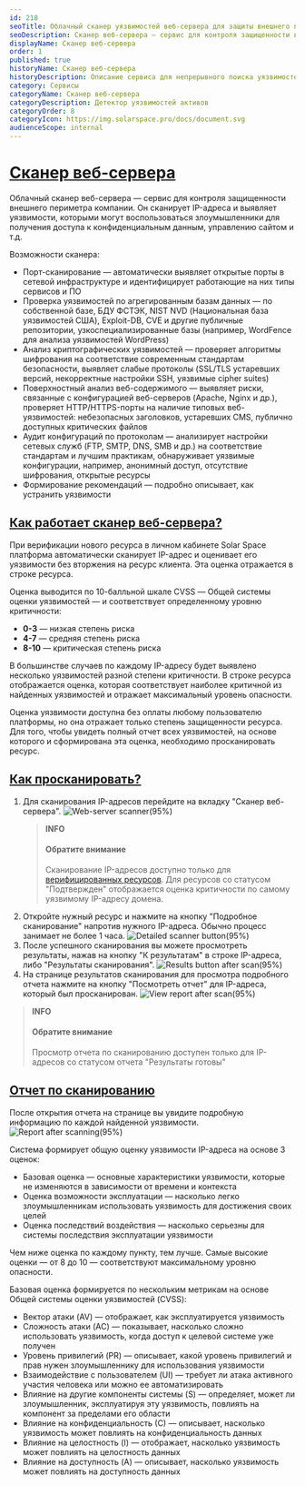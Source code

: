 ```yaml
---
id: 218
seoTitle: Облачный сканер уязвимостей веб-сервера для защиты внешнего периметра на платформе Solar Space
seoDescription: Сканер веб-сервера — сервис для контроля защищенности внешнего  периметра компании. Сканирует IP-адреса и выявляет уязвимости, которые можно использовать для взлома сайта
displayName: Сканер веб-сервера
order: 1
published: true
historyName: Сканер веб-сервера
historyDescription: Описание сервиса для непрерывного поиска уязвимостей на внешних границах компании
category: Сервисы
categoryName: Сканер веб-сервера
categoryDescription: Детектор уязвимостей активов
categoryOrder: 8
categoryIcon: https://img.solarspace.pro/docs/document.svg
audienceScope: internal
---
```


 # [Сканер веб-сервера](web-server-scanner)

Облачный сканер веб-сервера — сервис для контроля защищенности внешнего периметра компании. Он сканирует IP-адреса и выявляет уязвимости, которыми могут воспользоваться злоумышленники для получения доступа к конфиденциальным данным, управлению сайтом и т.д.

Возможности сканера:
- Порт-сканирование — автоматически выявляет открытые порты в сетевой инфраструктуре и идентифицирует работающие на них типы сервисов и ПО
- Проверка уязвимостей по агрегированным базам данных — по собственной базе, БДУ ФСТЭК, NIST NVD (Национальная база уязвимостей США), Exploit-DB, CVE и другие публичные репозитории, узкоспециализированные базы (например, WordFence для анализа уязвимостей WordPress)
- Анализ криптографических уязвимостей — проверяет алгоритмы шифрования на соответствие современным стандартам безопасности, выявляет слабые протоколы (SSL/TLS устаревших версий, некорректные настройки SSH, уязвимые cipher suites)
- Поверхностный анализ веб-содержимого — выявляет риски, связанные с конфигурацией веб-серверов (Apache, Nginx и др.), проверяет HTTP/HTTPS-порты на наличие типовых веб-уязвимостей: небезопасных заголовков, устаревших CMS, публично доступных критических файлов
- Аудит конфигураций по протоколам — анализирует настройки сетевых служб (FTP, SMTP, DNS, SMB и др.) на соответствие стандартам и лучшим практикам, обнаруживает уязвимые конфигурации, например, анонимный доступ, отсутствие шифрования, открытые ресурсы
- Формирование рекомендаций — подробно описывает, как устранить уязвимости

## [Как работает сканер веб-сервера?](how-it-works)

При верификации нового ресурса в личном кабинете Solar Space платформа автоматически сканирует IP-адрес и оценивает его уязвимости без вторжения на ресурс клиента. Эта оценка отражается в строке ресурса.

Оценка выводится по 10-балльной шкале CVSS — Общей системы оценки уязвимостей — и соответствует определенному уровню критичности:
- **0-3** — низкая степень риска
- **4-7** — средняя степень риска
- **8-10** — критическая степень риска

В большинстве случаев по каждому IP-адресу будет выявлено несколько уязвимостей разной степени критичности. В строке ресурса отображается оценка, которая соответствует наиболее критичной из найденных уязвимостей и отражает максимальный уровень опасности.

Оценка уязвимости доступна без оплаты любому пользователю платформы, но она отражает только степень защищенности ресурса. Для того, чтобы увидеть полный отчет  всех уязвимостей, на основе которого и сформирована эта оценка, необходимо просканировать ресурс.

## [Как просканировать?](how-it-scan)

1. Для сканирования IP-адресов перейдите на вкладку "Сканер веб-сервера".
![Web-server scanner(95%)](https://img.solarspace.pro/docs/web-server-scan.jpg "Ресурсы на странице Веб-сканер")
    > **INFO**
    > #### Обратите внимание
    > Сканирование IP-адресов доступно только для [верифицированных ресурсов]([206]). 
Для ресурсов со статусом "Подтвержден" отображается оценка критичности по самому уязвимому IP-адресу домена.
2. Откройте нужный ресурс и нажмите на кнопку "Подробное сканирование" напротив нужного IP-адреса. Обычно процесс занимает не более 1 часа.
![Detailed scanner button(95%)](https://img.solarspace.pro/docs/detailed-scanner-button.jpg "Кнопка 'Подробное сканирование'")
3. После успешного сканирования вы можете просмотреть результаты, нажав на кнопку "К результатам" в строке IP-адреса, либо "Результаты сканирования".
![Results button after scan(95%)](https://img.solarspace.pro/docs/results-button-after-scan.jpg "Кнопка 'Результаты сканирования'")
4. На странице результатов сканирования для просмотра подробного отчета нажмите на кнопку "Посмотреть отчет" для IP-адреса, который был просканирован. 
![View report after scan(95%)](https://img.solarspace.pro/docs/view-report-after-scan.jpg "Просмотр отчета после сканирования")

> **INFO**
> #### Обратите внимание
> Просмотр отчета по сканированию доступен только для IP-адресов со статусом отчета "Результаты готовы"

## [Отчет по сканированию](scan-report)

После открытия отчета на странице вы увидите подробную информацию по каждой найденной уязвимости.
![Report after scanning(95%)](https://img.solarspace.pro/docs/report-after-scanning.jpg "Отчет после сканирования")

Система формирует общую оценку уязвимости IP-адреса на основе 3 оценок:
- Базовая оценка — основные характеристики уязвимости, которые не изменяются в зависимости от времени и контекста
- Оценка возможности эксплуатации — насколько легко злоумышленникам использовать уязвимость для достижения своих целей
- Оценка последствий воздействия — насколько серьезны для системы последствия эксплуатации уязвимости

Чем ниже оценка по каждому пункту, тем лучше. Самые высокие оценки — от 8 до 10 — соответствуют максимальному уровню опасности.

Базовая оценка формируется по нескольким метрикам на основе Общей системы оценки уязвимостей (CVSS):
- Вектор атаки (AV) — отображает, как эксплуатируется уязвимость
- Сложность атаки (AC) — показывает, насколько сложно использовать уязвимость, когда доступ к целевой системе уже получен
- Уровень привилегий (PR) — описывает, какой уровень привилегий и прав нужен злоумышленнику для использования уязвимости
- Взаимодействие с пользователем (UI) — требует ли атака активного участия человека или можно ее автоматизировать
- Влияние на другие компоненты системы (S) — определяет, может ли злоумышленник, эксплуатируя эту уязвимость, повлиять на компонент за пределами его области
- Влияние на конфиденциальность (С) — описывает, насколько уязвимость может повлиять на конфиденциальность данных
- Влияние на целостность (I) — отображает, насколько уязвимость может повлиять на целостность данных
- Влияние на доступность (A) — описывает, насколько уязвимость может повлиять на доступность данных
